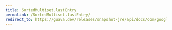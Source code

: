 ```yaml
---
title: SortedMultiset.lastEntry
permalink: /SortedMultiset.lastEntry/
redirect_to: https://guava.dev/releases/snapshot-jre/api/docs/com/google/common/collect/SortedMultiset.html#lastEntry--
---
```

